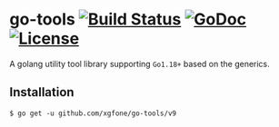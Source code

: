 # go-tools [![Build Status](https://github.com/xgfone/go-tools/actions/workflows/go.yml/badge.svg)](https://github.com/xgfone/go-tools/actions/workflows/go.yml) [![GoDoc](https://pkg.go.dev/badge/github.com/xgfone/go-tools)](https://pkg.go.dev/github.com/xgfone/go-tools/v9) [![License](https://img.shields.io/badge/License-Apache%202.0-blue.svg?style=flat-square)](https://raw.githubusercontent.com/xgfone/go-tools/master/LICENSE)

A golang utility tool library supporting `Go1.18+` based on the generics.


## Installation
```shell
$ go get -u github.com/xgfone/go-tools/v9
```
